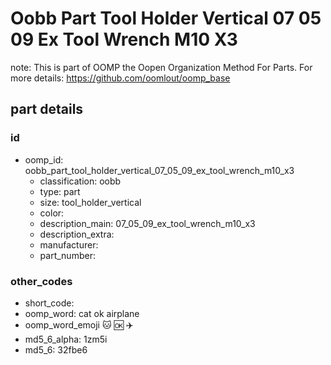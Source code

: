 # Oobb Part Tool Holder Vertical 07 05 09 Ex Tool Wrench M10 X3  

note: This is part of OOMP the Oopen Organization Method For Parts. For more details: https://github.com/oomlout/oomp_base

##  part details





### id
* oomp_id: oobb_part_tool_holder_vertical_07_05_09_ex_tool_wrench_m10_x3
  * classification: oobb
  * type: part
  * size: tool_holder_vertical
  * color: 
  * description_main: 07_05_09_ex_tool_wrench_m10_x3
  * description_extra: 
  * manufacturer: 
  * part_number: 

### other_codes
* short_code: 
* oomp_word: cat ok airplane
* oomp_word_emoji :cat: :ok: :airplane:
* md5_6_alpha: 1zm5i
* md5_6: 32fbe6